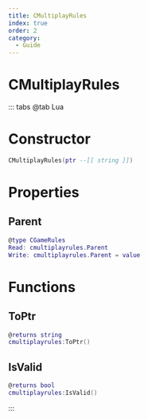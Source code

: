 ```yaml
---
title: CMultiplayRules
index: true
order: 2
category:
  - Guide
---
```


# CMultiplayRules

::: tabs
@tab Lua
# Constructor
```lua
CMultiplayRules(ptr --[[ string ]])
```
# Properties
## Parent 
```lua
@type CGameRules
Read: cmultiplayrules.Parent
Write: cmultiplayrules.Parent = value
```
# Functions
## ToPtr
```lua
@returns string
cmultiplayrules:ToPtr()
```
## IsValid
```lua
@returns bool
cmultiplayrules:IsValid()
```

:::